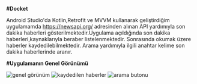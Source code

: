 **#Docket**

Android Studio'da Kotlin,Retrofit ve MVVM kullanarak geliştirdiğim uygulamamda https://newsapi.org/ adresinden alınan API yardımıyla son dakika haberleri gösterilmektedir.Uygulama açıldığında son dakika haberleri,kaynaklarıyla beraber listelenmektedir. Sonrasında okumak üzere haberler kaydedilebilmektedir. Arama yardımıyla ilgili anahtar kelime son dakika haberlerinde aranır.

**#Uygulamanın Genel Görünümü**

![genel görünüm](https://user-images.githubusercontent.com/67235663/119235345-b428c480-bb3a-11eb-8eb5-1bba12cc2bfc.PNG)
![kaydedilen haberler](https://user-images.githubusercontent.com/67235663/119235346-b559f180-bb3a-11eb-9c00-8f2adfda84f2.PNG)
![arama butonu](https://user-images.githubusercontent.com/67235663/119235347-b68b1e80-bb3a-11eb-95c9-3af6667d12e6.PNG)

